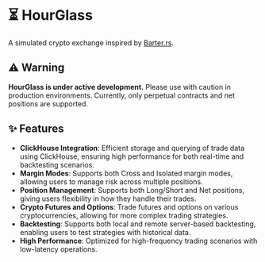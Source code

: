 
# ⏳ HourGlass

A simulated crypto exchange inspired by [Barter.rs](https://github.com/barter-rs/barter).

## ⚠️ Warning

**HourGlass is under active development.** Please use with caution in production environments. Currently, only perpetual contracts and net positions are supported.

## ✨ Features

- **ClickHouse Integration**: Efficient storage and querying of trade data using ClickHouse, ensuring high performance for both real-time and backtesting scenarios.
- **Margin Modes**: Supports both Cross and Isolated margin modes, allowing users to manage risk across multiple positions.
- **Position Management**: Supports both Long/Short and Net positions, giving users flexibility in how they handle their trades.
- **Crypto Futures and Options**: Trade futures and options on various cryptocurrencies, allowing for more complex trading strategies.
- **Backtesting**: Supports both local and remote server-based backtesting, enabling users to test strategies with historical data.
- **High Performance**: Optimized for high-frequency trading scenarios with low-latency operations.

